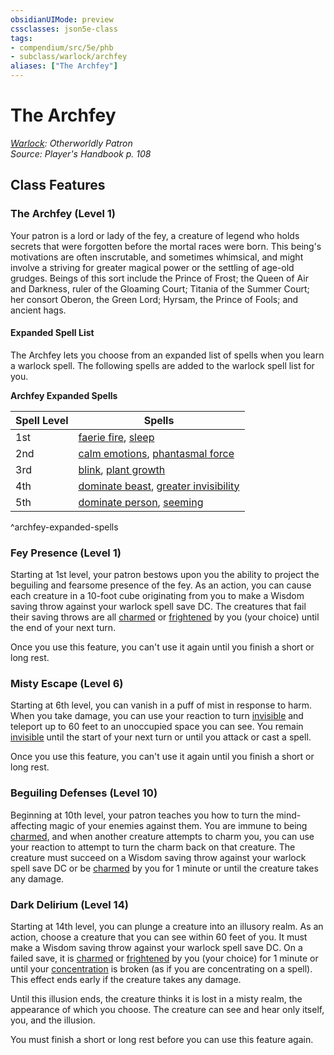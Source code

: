 ```yaml
---
obsidianUIMode: preview
cssclasses: json5e-class
tags:
- compendium/src/5e/phb
- subclass/warlock/archfey
aliases: ["The Archfey"]
---
```

# The Archfey
*[Warlock](warlock.md): Otherworldly Patron*  
*Source: Player's Handbook p. 108*  


## Class Features

### The Archfey (Level 1)

Your patron is a lord or lady of the fey, a creature of legend who holds secrets that were forgotten before the mortal races were born. This being's motivations are often inscrutable, and sometimes whimsical, and might involve a striving for greater magical power or the settling of age-old grudges. Beings of this sort include the Prince of Frost; the Queen of Air and Darkness, ruler of the Gloaming Court; Titania of the Summer Court; her consort Oberon, the Green Lord; Hyrsam, the Prince of Fools; and ancient hags.

#### Expanded Spell List

The Archfey lets you choose from an expanded list of spells when you learn a warlock spell. The following spells are added to the warlock spell list for you.

**Archfey Expanded Spells**

| Spell Level | Spells |
|-------------|--------|
| 1st | [faerie fire](compendium/spells/faerie-fire.md), [sleep](compendium/spells/sleep.md) |
| 2nd | [calm emotions](compendium/spells/calm-emotions.md), [phantasmal force](compendium/spells/phantasmal-force.md) |
| 3rd | [blink](compendium/spells/blink.md), [plant growth](compendium/spells/plant-growth.md) |
| 4th | [dominate beast](compendium/spells/dominate-beast.md), [greater invisibility](compendium/spells/greater-invisibility.md) |
| 5th | [dominate person](compendium/spells/dominate-person.md), [seeming](compendium/spells/seeming.md) |
^archfey-expanded-spells

### Fey Presence (Level 1)

Starting at 1st level, your patron bestows upon you the ability to project the beguiling and fearsome presence of the fey. As an action, you can cause each creature in a 10-foot cube originating from you to make a Wisdom saving throw against your warlock spell save DC. The creatures that fail their saving throws are all [charmed](rules/conditions.md#charmed) or [frightened](rules/conditions.md#frightened) by you (your choice) until the end of your next turn.

Once you use this feature, you can't use it again until you finish a short or long rest.

### Misty Escape (Level 6)

Starting at 6th level, you can vanish in a puff of mist in response to harm. When you take damage, you can use your reaction to turn [invisible](rules/conditions.md#invisible) and teleport up to 60 feet to an unoccupied space you can see. You remain [invisible](rules/conditions.md#invisible) until the start of your next turn or until you attack or cast a spell.

Once you use this feature, you can't use it again until you finish a short or long rest.

### Beguiling Defenses (Level 10)

Beginning at 10th level, your patron teaches you how to turn the mind-affecting magic of your enemies against them. You are immune to being [charmed](rules/conditions.md#charmed), and when another creature attempts to charm you, you can use your reaction to attempt to turn the charm back on that creature. The creature must succeed on a Wisdom saving throw against your warlock spell save DC or be [charmed](rules/conditions.md#charmed) by you for 1 minute or until the creature takes any damage.

### Dark Delirium (Level 14)

Starting at 14th level, you can plunge a creature into an illusory realm. As an action, choose a creature that you can see within 60 feet of you. It must make a Wisdom saving throw against your warlock spell save DC. On a failed save, it is [charmed](rules/conditions.md#charmed) or [frightened](rules/conditions.md#frightened) by you (your choice) for 1 minute or until your [concentration](rules/conditions.md#concentration) is broken (as if you are concentrating on a spell). This effect ends early if the creature takes any damage.

Until this illusion ends, the creature thinks it is lost in a misty realm, the appearance of which you choose. The creature can see and hear only itself, you, and the illusion.

You must finish a short or long rest before you can use this feature again.